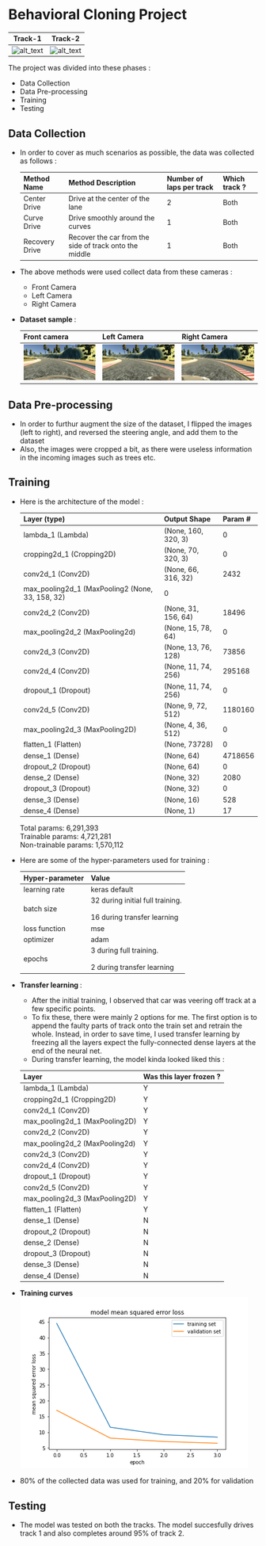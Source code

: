 # Behavioral Cloning Project

Track-1 | Track-2
--------------- | -------------
![alt_text][t1] | ![alt_text][t2]

The project was divided into these phases :  
* Data Collection
* Data Pre-processing
* Training
* Testing

Data Collection
---
* In order to cover as much scenarios as possible, the data was collected as follows :

    Method Name | Method Description  | Number of laps per track | Which track ?
    ------------- |------------- | -------------| ------------- | 
    Center Drive |Drive at the center of the lane  | 2 |  Both |
    Curve Drive |Drive smoothly around the curves  | 1| Both |
    Recovery Drive |Recover the car from the side of track onto the middle  | 1 | Both |
    
* The above methods were used collect data from these cameras : 
    * Front Camera
    * Left Camera
    * Right Camera
    
    
 * <b>Dataset sample </b>: 
     
    Front camera  | Left Camera  | Right Camera    
    -------------- | ------------ |------------ 
    ![alt text][f_sample]  | ![alt text][l_sample] |  ![alt text][r_sample]  
     
 Data Pre-processing 
 ---
 * In order to furthur augment the size of the dataset, I flipped the images (left to right), and reversed the steering angle, and add them to the dataset
 * Also, the images were cropped a bit, as there were useless information in the incoming images such as trees etc.
 
 Training
 ---
 * Here is the architecture of the model :
 
    Layer (type)      | Output Shape | Param #   
    ------------------|-------------------------|--------------------|
    lambda_1 (Lambda)        |    (None, 160, 320, 3)       | 0         
    cropping2d_1 (Cropping2D)   | (None, 70, 320, 3)        | 0        
    conv2d_1 (Conv2D)           | (None, 66, 316, 32)      | 2432      
    max_pooling2d_1 (MaxPooling2 (None, 33, 158, 32)      | 0         
    conv2d_2 (Conv2D)        |    (None, 31, 156, 64)     |  18496     
    max_pooling2d_2 (MaxPooling2d) | (None, 15, 78, 64)      |  0         
    conv2d_3 (Conv2D)        |    (None, 13, 76, 128)     |  73856     
    conv2d_4 (Conv2D)        |    (None, 11, 74, 256)     |  295168    
    dropout_1 (Dropout)       |   (None, 11, 74, 256)     |  0         
    conv2d_5 (Conv2D)        |     (None, 9, 72, 512)     |   1180160   
    max_pooling2d_3 (MaxPooling2D) | (None, 4, 36, 512)     |   0         
    flatten_1 (Flatten)      |    (None, 73728)           |  0         
    dense_1 (Dense)         |     (None, 64)              |  4718656   
    dropout_2 (Dropout)    |      (None, 64)              |  0         
    dense_2 (Dense)       |       (None, 32)              |  2080      
    dropout_3 (Dropout)  |         (None, 32)              |  0         
    dense_3 (Dense)    |          (None, 16)              |  528       
    dense_4 (Dense)   |           (None, 1)               |  17        

    Total params: 6,291,393  
    Trainable params: 4,721,281  
    Non-trainable params: 1,570,112  
 
 * Here are some of the hyper-parameters used for training :  
   
    Hyper-parameter | Value
    ----------------|--------
    learning rate | keras default
    batch size | 32 during initial full training. <br><br> 16 during transfer learning
    loss function | mse
    optimizer | adam
    epochs | 3 during full training. <br><br> 2 during transfer learning 
    
 
 * <b> Transfer learning </b> : 
    * After the initial training, I observed that car was veering off track at a few specific points.  
    * To fix these, there were mainly 2 options for me. The first option is to append the faulty parts of track onto the train set and retrain the whole. Instead, in order to save time, I used transfer learning by freezing all the layers expect the fully-connected dense layers at the end of the neural net. 
    * During transfer learning, the model kinda looked liked this :    
    
     Layer      | Was this layer frozen ?   
    ------------------|-------------------------|
    lambda_1 (Lambda)        |    Y         
    cropping2d_1 (Cropping2D)   | Y        
    conv2d_1 (Conv2D)           | Y      
    max_pooling2d_1 (MaxPooling2D) | Y         
    conv2d_2 (Conv2D)        | Y     
    max_pooling2d_2 (MaxPooling2d) | Y         
    conv2d_3 (Conv2D)        | Y     
    conv2d_4 (Conv2D)        |  Y    
    dropout_1 (Dropout)       | Y         
    conv2d_5 (Conv2D)        | Y   
    max_pooling2d_3 (MaxPooling2D) | Y         
    flatten_1 (Flatten)      | Y         
    dense_1 (Dense)         | N   
    dropout_2 (Dropout)    | N         
    dense_2 (Dense)       |  N      
    dropout_3 (Dropout)  |   N         
    dense_3 (Dense)    |     N       
    dense_4 (Dense)   |      N  
    
 * <b>Training curves</b>  
    ![alt_text][loss]  
 
 * 80% of the collected data was used for training, and 20% for validation  
    
 Testing
 ---
 * The model was tested on both the tracks. The model succesfully drives track 1 and also completes around 95% of track 2.
 
 
 
 
[//]: # (Image References)
[f_sample]: ./misc/front_sample.jpg "Front view"
[l_sample]: ./misc/left_sample.jpg "Left view"
[r_sample]: ./misc/right_sample.jpg "Right view"
[t1]: ./misc/track1.gif
[t2]: ./misc/track2.gif
[loss]: ./misc/history.png
